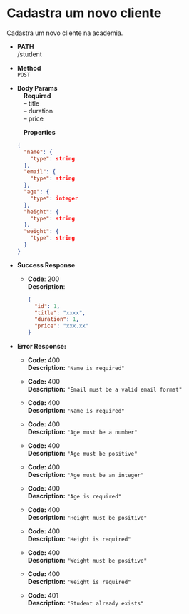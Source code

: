 # Cadastra um novo cliente

Cadastra um novo cliente na academia.

- **PATH** <br />
  /student

- **Method** <br />
  `POST`

- **Body Params** <br />
  &emsp;**Required** <br />
  &emsp;&ndash; title <br />
  &emsp;&ndash; duration <br />
  &emsp;&ndash; price

  &emsp;**Properties**

  ```json
  {
    "name": {
      "type": string
    },
    "email": {
      "type": string
    },
    "age": {
      "type": integer
    },
    "height": {
      "type": string
    },
    "weight": {
      "type": string
    }
  }
  ```

- **Success Response**

  - **Code**: 200 <br />
    **Description**:
    ```json
    {
      "id": 1,
      "title": "xxxx",
      "duration": 1,
      "price": "xxx.xx"
    }
    ```

- **Error Response:**

  - **Code:** 400 <br />
    **Description:** `"Name is required"`

  - **Code:** 400 <br />
    **Description:** `"Email must be a valid email format"`

  - **Code:** 400 <br />
    **Description:** `"Name is required"`

  - **Code:** 400 <br />
    **Description:** `"Age must be a number"`

  - **Code:** 400 <br />
    **Description:** `"Age must be positive"`

  - **Code:** 400 <br />
    **Description:** `"Age must be an integer"`

  - **Code:** 400 <br />
    **Description:** `"Age is required"`

  - **Code:** 400 <br />
    **Description:** `"Height must be positive"`

  - **Code:** 400 <br />
    **Description:** `"Height is required"`

  - **Code:** 400 <br />
    **Description:** `"Weight must be positive"`

  - **Code:** 400 <br />
    **Description:** `"Weight is required"`

  - **Code:** 401 <br />
    **Description:** `"Student already exists"`
